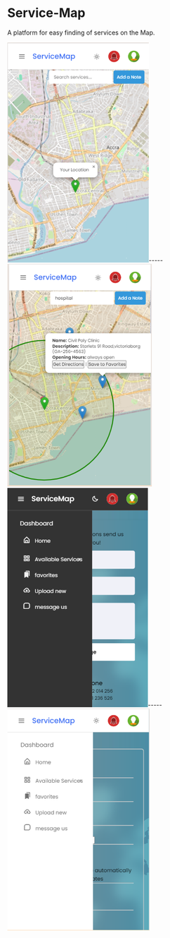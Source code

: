 # Service-Map

A platform for easy finding of services on the Map.

![alt text](<Screenshot (33).png>)-----![alt text](<Screenshot (34).png>)![alt text](<Screenshot (37).png>)-----![alt text](<Screenshot (36).png>)
